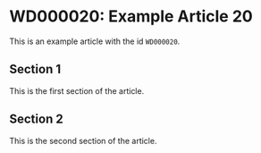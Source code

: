 # WD000020: Example Article 20

This is an example article with the id `WD000020`.

## Section 1

This is the first section of the article.

## Section 2

This is the second section of the article.
